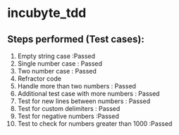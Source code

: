# incubyte_tdd

## Steps performed (Test cases):
1. Empty string case :Passed
2. Single number case : Passed
3. Two number case : Passed
4. Refractor code 
5. Handle more than two numbers : Passed 
6. Additional test case with more numbers : Passed
7. Test for new lines between numbers : Passed
8. Test for custom delimiters : Passed
9. Test for negative numbers :Passed
10. Test to check for numbers greater than 1000 :Passed
